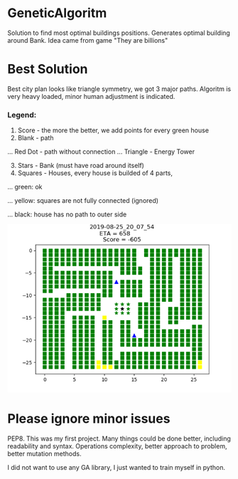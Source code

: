 # GeneticAlgoritm
Solution to find most optimal buildings positions.
Generates optimal building around Bank.
Idea came from game "They are billions"

# Best Solution 
Best city plan looks like triangle symmetry, we got 3 major paths. Algoritm is very heavy loaded, minor human adjustment is indicated.

### Legend:
1. Score - the more the better, we add points for every green house
2. Blank - path

... Red Dot - path without connection
... Triangle - Energy Tower

3. Stars - Bank (must have road around itself)
4. Squares - Houses, every house is builded of 4 parts, 

... green: ok

... yellow: squares are not fully connected (ignored)

... black: house has no path to outer side

![Alt](/City_Plan/Gold.png?raw=true "Golden Solution")

# Please ignore minor issues 
PEP8. 
This was my first project. Many things could be done better, including readability and syntax. Operations complexity, better approach to problem, better mutation methods.


I did not want to use any GA library, I just wanted to train myself in python.